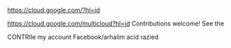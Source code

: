 https://cloud.google.com/?hl=id

https://cloud.google.com/multicloud?hl=id
Contributions welcome! See the 

[contrib]: CONTRIB
CONTRIle
my account Facebook/arhalim acid razied
